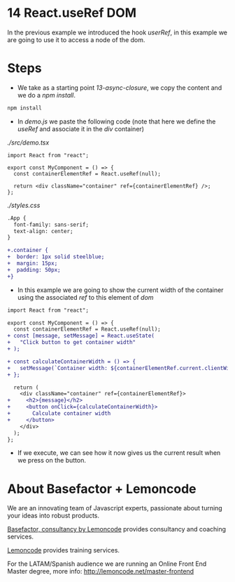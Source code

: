# 14 React.useRef DOM

In the previous example we introduced the hook _userRef_, in this example
we are going to use it to access a node of the dom.

# Steps

- We take as a starting point _13-async-closure_, we copy the content
  and we do a _npm install_.

```bash
npm install
```

- In _demo.js_ we paste the following code (note that here we define
  the _useRef_ and associate it in the _div_ container)

_./src/demo.tsx_

```tsx
import React from "react";

export const MyComponent = () => {
  const containerElementRef = React.useRef(null);

  return <div className="container" ref={containerElementRef} />;
};
```

_./styles.css_

```diff
.App {
  font-family: sans-serif;
  text-align: center;
}

+.container {
+  border: 1px solid steelblue;
+  margin: 15px;
+  padding: 50px;
+}
```


- In this example we are going to show the current width of the container using the associated _ref_ to this element of _dom_

```diff
import React from "react";

export const MyComponent = () => {
  const containerElementRef = React.useRef(null);
+ const [message, setMessage] = React.useState(
+   "Click button to get container width"
+ );

+ const calculateContainerWidth = () => {
+   setMessage(`Container width: ${containerElementRef.current.clientWidth}px`);
+ };

  return (
    <div className="container" ref={containerElementRef}>
+     <h2>{message}</h2>
+     <button onClick={calculateContainerWidth}>
+       Calculate container width
+     </button>
    </div>
  );
};

```

- If we execute, we can see how it now gives us the current result when we press
  on the button.

# About Basefactor + Lemoncode

We are an innovating team of Javascript experts, passionate about turning your ideas into robust products.

[Basefactor, consultancy by Lemoncode](http://www.basefactor.com) provides consultancy and coaching services.

[Lemoncode](http://lemoncode.net/services/en/#en-home) provides training services.

For the LATAM/Spanish audience we are running an Online Front End Master degree, more info: http://lemoncode.net/master-frontend